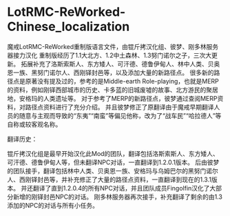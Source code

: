 # LotRMC-ReWorked-Chinese_localization
魔戒LotRMC-ReWorked重制版语言文件，由锟斤拷汉化组、彼梦、刚多林服务器接力汉化
重制版经历了1.1大北方、1.2中土森林、1.3努门诺尔之子，三次大更新。
拓展补充了洛斯索斯人、东方矮人、可汗德、德鲁伊甸人、林中人类、贝奥恩一族、黑努门诺尔人、西刚铎封邑等，以及添加大量的新路径点。
很多新的路径点是原著没有提及过的，参考的是Middle-earth Role-playing，也就是MERP的资料，例如刚铎西部城市的历史、卡多蓝的旧城废墟的故事、北方游民的聚居地，安格玛的人类遗址等。
对于参考了MERP的新路径点，彼梦通过查阅MERP资料，对路径点资料进行了充分介绍。
并且彼梦修正了原翻译由于魔戒早期翻译人员的随意与主观而导致的“东夷”“南蛮”等偏见他称，改为了“战车民”“哈拉德人”等自称或较客观名称。


翻译历史：

锟斤拷汉化组是最早开始汉化此Mod的团队，翻译包括洛斯索斯人、东方矮人、可汗德、德鲁伊甸人等，但未翻译NPC对话，一直翻译到1.2.0.1版本。
后由彼梦的团队接手，翻译包括林中人类、贝奥恩一族、安格玛与乌姆巴尔的黑努门诺尔人、西刚铎封邑等，并补充修正了大量的路径点资料，一直翻译到现在的1.3.1版本。
并还翻译了直到1.2.0.4的所有NPC对话，并且团队成员Fingolfin汉化了大部分新增的刚铎封邑NPC的对话。
刚多林服务器再次接手，补充翻译了剩余的由1.3添加的NPC的对话与所有小任务。
